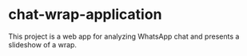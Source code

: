 # chat-wrap-application
  This project is a web app for analyzing WhatsApp chat and presents a slideshow of a wrap.

